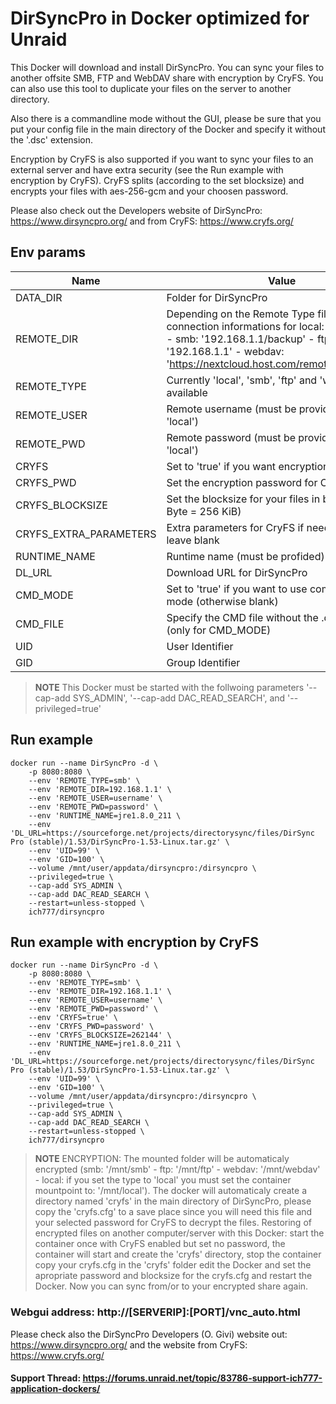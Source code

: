 # DirSyncPro in Docker optimized for Unraid
This Docker will download and install DirSyncPro. You can sync your files to another offsite SMB, FTP and WebDAV share with encryption by CryFS.
You can also use this tool to duplicate your files on the server to another directory.

Also there is a commandline mode without the GUI, please be sure that you put your config file in the main directory of the Docker and specify it without the '.dsc' extension.

Encryption by CryFS is also supported if you want to sync your files to an external server and have extra security (see the Run example with encryption by CryFS). CryFS splits (according to the set blocksize) and encrypts your files with aes-256-gcm and your choosen password.

Please also check out the Developers website of DirSyncPro: https://www.dirsyncpro.org/ and from CryFS: https://www.cryfs.org/


## Env params
| Name | Value | Example |
| --- | --- | --- |
| DATA_DIR | Folder for DirSyncPro | /dirsyncpro |
| REMOTE_DIR| Depending on the Remote Type fill in your connection informations for local: 'leave empty' - smb: '192.168.1.1/backup' - ftp: '192.168.1.1' - webdav: 'https://nextcloud.host.com/remote.php/webdav' | 192.168.1.1 |
| REMOTE_TYPE | Currently 'local', 'smb', 'ftp' and 'webdav' are available | local |
| REMOTE_USER | Remote username (must be provided - not for 'local') | username |
| REMOTE_PWD | Remote password (must be provided - not for 'local') | password |
| CRYFS | Set to 'true' if you want encryption with CryFS | true |
| CRYFS_PWD | Set the encryption password for CryFS | password |
| CRYFS_BLOCKSIZE| Set the blocksize for your files in bytes (262144 Byte = 256 KiB) | 262144 |
| CRYFS_EXTRA_PARAMETERS | Extra parameters for CryFS if needed, otherwise leave blank | --unmount-idle 30 |
| RUNTIME_NAME | Runtime name (must be profided) | jre1.8.0_211 |
| DL_URL | Download URL for DirSyncPro | https://sourceforge.net/projects/directorysync/files... |
| CMD_MODE | Set to 'true' if you want to use command line mode (otherwise blank) | |
| CMD_FILE | Specify the CMD file without the .dsc extension (only for CMD_MODE) | |
| UID | User Identifier | 99 |
| GID | Group Identifier | 100 |


>**NOTE** This Docker must be started with the follwoing parameters '--cap-add SYS_ADMIN', '--cap-add DAC_READ_SEARCH', and '--privileged=true'

## Run example
```
docker run --name DirSyncPro -d \
    -p 8080:8080 \
    --env 'REMOTE_TYPE=smb' \
    --env 'REMOTE_DIR=192.168.1.1' \
    --env 'REMOTE_USER=username' \
    --env 'REMOTE_PWD=password' \
    --env 'RUNTIME_NAME=jre1.8.0_211 \
    --env 'DL_URL=https://sourceforge.net/projects/directorysync/files/DirSync Pro (stable)/1.53/DirSyncPro-1.53-Linux.tar.gz' \
    --env 'UID=99' \
    --env 'GID=100' \
    --volume /mnt/user/appdata/dirsyncpro:/dirsyncpro \
    --privileged=true \
    --cap-add SYS_ADMIN \
    --cap-add DAC_READ_SEARCH \
    --restart=unless-stopped \
    ich777/dirsyncpro
```

## Run example with encryption by CryFS
```
docker run --name DirSyncPro -d \
    -p 8080:8080 \
    --env 'REMOTE_TYPE=smb' \
    --env 'REMOTE_DIR=192.168.1.1' \
    --env 'REMOTE_USER=username' \
    --env 'REMOTE_PWD=password' \
    --env 'CRYFS=true' \
    --env 'CRYFS_PWD=password' \
    --env 'CRYFS_BLOCKSIZE=262144' \
    --env 'RUNTIME_NAME=jre1.8.0_211 \
    --env 'DL_URL=https://sourceforge.net/projects/directorysync/files/DirSync Pro (stable)/1.53/DirSyncPro-1.53-Linux.tar.gz' \
    --env 'UID=99' \
    --env 'GID=100' \
    --volume /mnt/user/appdata/dirsyncpro:/dirsyncpro \
    --privileged=true \
    --cap-add SYS_ADMIN \
    --cap-add DAC_READ_SEARCH \
    --restart=unless-stopped \
    ich777/dirsyncpro
```

>**NOTE** ENCRYPTION: The mounted folder will be automaticaly encrypted (smb: '/mnt/smb' - ftp: '/mnt/ftp' - webdav: '/mnt/webdav' - local: if you set the type to 'local' you must set the container mountpoint to: '/mnt/local').
The docker will automaticaly create a directory named 'cryfs' in the main directory of DirSyncPro, please copy the 'cryfs.cfg' to a save place since you will need this file and your selected password for CryFS to decrypt the files.
Restoring of encrypted files on another computer/server with this Docker: start the container once with CryFS enabled but set no password, the container will start and create the 'cryfs' directory, stop the container copy your cryfs.cfg in the 'cryfs' folder edit the Docker and set the apropriate password and blocksize for the cryfs.cfg and restart the Docker. Now you can sync from/or to your encrypted share again.

### Webgui address: http://[SERVERIP]:[PORT]/vnc_auto.html

Please check also the DirSyncPro Developers (O. Givi) website out: https://www.dirsyncpro.org/ and the website from CryFS: https://www.cryfs.org/


#### Support Thread: https://forums.unraid.net/topic/83786-support-ich777-application-dockers/